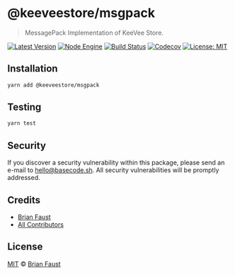 # @keeveestore/msgpack

> MessagePack Implementation of KeeVee Store.

[![Latest Version](https://badgen.now.sh/npm/v/@keeveestore/msgpack)](https://www.npmjs.com/package/@keeveestore/msgpack)
[![Node Engine](https://badgen.now.sh/npm/node/@keeveestore/msgpack)](https://www.npmjs.com/package/@keeveestore/msgpack)
[![Build Status](https://badgen.now.sh/circleci/github/keeveestore/msgpack)](https://circleci.com/gh/keeveestore/msgpack)
[![Codecov](https://badgen.now.sh/codecov/c/github/keeveestore/msgpack)](https://codecov.io/gh/keeveestore/msgpack)
[![License: MIT](https://badgen.now.sh/badge/license/MIT/green)](https://opensource.org/licenses/MIT)

## Installation

```bash
yarn add @keeveestore/msgpack
```

## Testing

```bash
yarn test
```

## Security

If you discover a security vulnerability within this package, please send an e-mail to hello@basecode.sh. All security vulnerabilities will be promptly addressed.

## Credits

-   [Brian Faust](https://github.com/faustbrian)
-   [All Contributors](../../../../contributors)

## License

[MIT](LICENSE) © [Brian Faust](https://basecode.sh)
